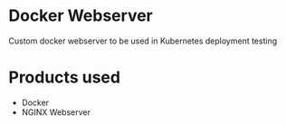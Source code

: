 # Docker Webserver
Custom docker webserver to be used in Kubernetes deployment testing

# Products used
 - Docker
 - NGINX Webserver